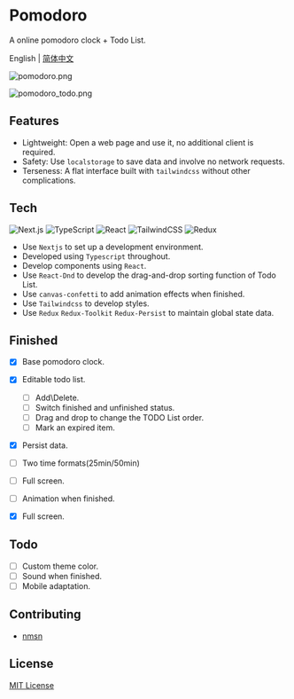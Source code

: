 # Pomodoro

A online pomodoro clock + Todo List.

English | [简体中文](./README.zh-CN.md)

![pomodoro.png](https://s2.loli.net/2023/02/18/dRlCoLftjqX7IUZ.png)

![pomodoro_todo.png](https://s2.loli.net/2023/02/18/PeAHoVTN6tE4JWB.png)
## Features

- Lightweight: Open a web page and use it, no additional client is required.
- Safety: Use `localstorage` to save data and involve no network requests.
- Terseness: A flat interface built with `tailwindcss` without other complications.

## Tech

![Next.js](https://img.shields.io/badge/-Next.js-000000?logo=Next.js&logoColor=white&style=flat)
![TypeScript](https://img.shields.io/badge/-TypeScript-3178C6?logo=TypeScript&logoColor=white&style=flat)
![React](https://img.shields.io/badge/-React-61DAFB?logo=React&logoColor=white&style=flat)
![TailwindCSS](https://img.shields.io/badge/-TailwindCSS-06B6D4?logo=TailwindCSS&logoColor=white&style=flat)
![Redux](https://img.shields.io/badge/-Redux-764ABC?logo=Redux&logoColor=white&style=flat)

- Use `Nextjs` to set up a development environment.
- Developed using `Typescript` throughout.
- Develop components using `React`.
- Use `React-Dnd` to develop the drag-and-drop sorting function of Todo List.
- Use `canvas-confetti` to add animation effects when finished.
- Use `Tailwindcss` to develop styles.
- Use `Redux` `Redux-Toolkit` `Redux-Persist` to maintain global state data.

## Finished

- [x] Base pomodoro clock.
- [x] Editable todo list.
  - [ ] Add\Delete.
  - [ ] Switch finished and unfinished status.
  - [ ] Drag and drop to change the TODO List order.
  - [ ] Mark an expired item.
- [x] Persist data.
- [ ] Two time formats(25min/50min)
- [ ] Full screen.
- [ ] Animation when finished.
- [x] Full screen.


## Todo

- [ ] Custom theme color.
- [ ] Sound when finished.
- [ ] Mobile adaptation.

## Contributing

- [nmsn](https://github.com/nmsn)

## License

[MIT License](https://github.com/nmsn/pomodoro/blob/main/LICENSE)
